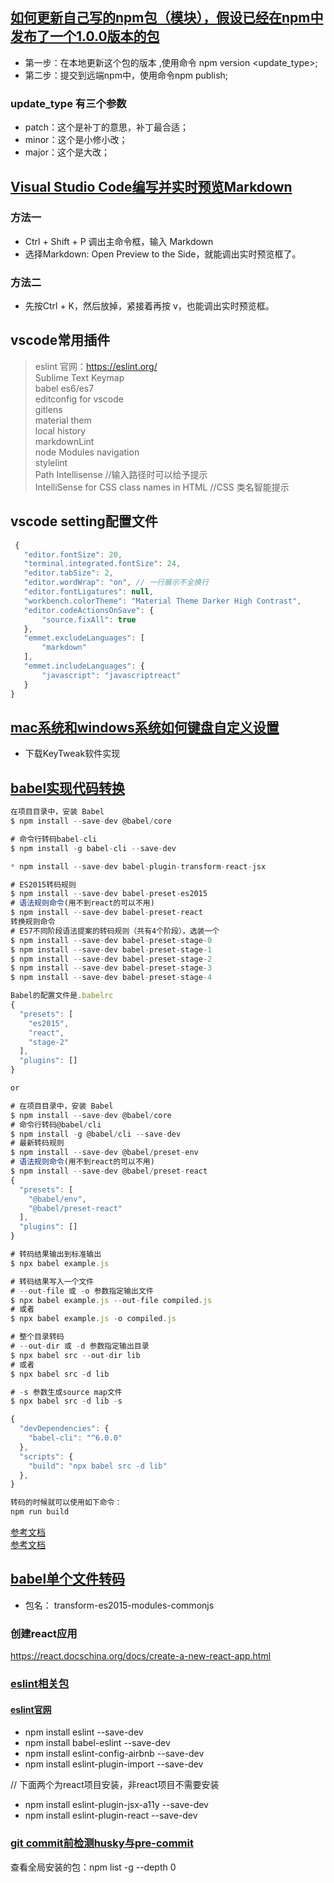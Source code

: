 ## [如何更新自己写的npm包（模块），假设已经在npm中发布了一个1.0.0版本的包](https://blog.csdn.net/cvper/article/details/79051048)

* 第一步：在本地更新这个包的版本  ,使用命令 npm version  <update_type>;
* 第二步：提交到远端npm中，使用命令npm publish;

### update_type 有三个参数

* patch：这个是补丁的意思，补丁最合适；
* minor：这个是小修小改；
* major：这个是大改；

## [Visual Studio Code编写并实时预览Markdown](https://blog.csdn.net/supergao222/article/details/78596704)

### 方法一

* Ctrl + Shift + P 调出主命令框，输入 Markdown
* 选择Markdown: Open Preview to the Side，就能调出实时预览框了。

### 方法二

* 先按Ctrl + K，然后放掉，紧接着再按 v，也能调出实时预览框。

## vscode常用插件

 > eslint  官网：<https://eslint.org/>  
 > Sublime Text Keymap  
 > babel es6/es7  
 > editconfig for vscode  
 > gitlens  
 > material them  
 > local history  
 > markdownLint  
 > node Modules navigation  
 > stylelint  
 > Path Intellisense //输入路径时可以给予提示  
 > IntelliSense for CSS class names in HTML  //CSS 类名智能提示

## vscode setting配置文件

 ```jsx
  {
    "editor.fontSize": 20,
    "terminal.integrated.fontSize": 24,
    "editor.tabSize": 2,
    "editor.wordWrap": "on", // 一行展示不全换行
    "editor.fontLigatures": null,
    "workbench.colorTheme": "Material Theme Darker High Contrast",
    "editor.codeActionsOnSave": {
        "source.fixAll": true
    },
    "emmet.excludeLanguages": [
        "markdown"
    ],
    "emmet.includeLanguages": {
        "javascript": "javascriptreact"
    }
}
 ```

## [mac系统和windows系统如何键盘自定义设置](https://www.jianshu.com/p/314a9a1439f4)

* 下载KeyTweak软件实现

## [babel实现代码转换](https://www.cnblogs.com/ertingbo/p/9474197.html)

```js
在项目目录中，安装 Babel
$ npm install --save-dev @babel/core

```

```js
# 命令行转码babel-cli
$ npm install -g babel-cli --save-dev

* npm install --save-dev babel-plugin-transform-react-jsx

# ES2015转码规则
$ npm install --save-dev babel-preset-es2015
# 语法规则命令(用不到react的可以不用)
$ npm install --save-dev babel-preset-react
转换规则命令
# ES7不同阶段语法提案的转码规则（共有4个阶段），选装一个
$ npm install --save-dev babel-preset-stage-0
$ npm install --save-dev babel-preset-stage-1
$ npm install --save-dev babel-preset-stage-2
$ npm install --save-dev babel-preset-stage-3
$ npm install --save-dev babel-preset-stage-4

```

```js
Babel的配置文件是.babelrc
{
  "presets": [
    "es2015",
    "react",
    "stage-2"
  ],
  "plugins": []
}

or

# 在项目目录中，安装 Babel
$ npm install --save-dev @babel/core
# 命令行转码@babel/cli
$ npm install -g @babel/cli --save-dev
# 最新转码规则
$ npm install --save-dev @babel/preset-env
# 语法规则命令(用不到react的可以不用)
$ npm install --save-dev @babel/preset-react
{
  "presets": [
    "@babel/env",
    "@babel/preset-react"
  ],
  "plugins": []
}
```

```js
# 转码结果输出到标准输出
$ npx babel example.js

# 转码结果写入一个文件
# --out-file 或 -o 参数指定输出文件
$ npx babel example.js --out-file compiled.js
# 或者
$ npx babel example.js -o compiled.js

# 整个目录转码
# --out-dir 或 -d 参数指定输出目录
$ npx babel src --out-dir lib
# 或者
$ npx babel src -d lib

# -s 参数生成source map文件
$ npx babel src -d lib -s
```

```js
{
  "devDependencies": {
    "babel-cli": "^6.0.0"
  },
  "scripts": {
    "build": "npx babel src -d lib"
  },
}
```

```js
转码的时候就可以使用如下命令：
npm run build
```

[参考文档](https://www.cnblogs.com/zuoan-oopp/p/6484597.html)  
[参考文档](http://es6.ruanyifeng.com/#docs/intro)

## [babel单个文件转码](https://segmentfault.com/q/1010000015213294?utm_source=tag-newest)

* 包名： transform-es2015-modules-commonjs

### 创建react应用

<https://react.docschina.org/docs/create-a-new-react-app.html>

### [eslint相关包](https://www.jianshu.com/p/39e8aad781ed)

#### [eslint官网](http://eslint.cn/docs/user-guide/configuring#disabling-rules-with-inline-comments)

* npm install eslint --save-dev  
* npm install babel-eslint --save-dev
* npm install eslint-config-airbnb --save-dev
* npm install eslint-plugin-import --save-dev

// 下面两个为react项目安装，非react项目不需要安装

* npm install eslint-plugin-jsx-a11y --save-dev
* npm install eslint-plugin-react --save-dev

### [git commit前检测husky与pre-commit](https://www.jianshu.com/p/f0d31f92bfab)

查看全局安装的包：npm list -g --depth 0

